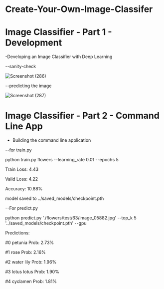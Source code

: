 # Create-Your-Own-Image-Classifer
# Image Classifier - Part 1 - Development

-Developing an Image Classifier with Deep Learning

--sanity-check

![Screenshot (286)](https://github.com/Yasmeen-Begum/Create-Your-Own-Image-Classifier/assets/91931504/b06e7f6e-4f65-448a-be1b-fad8922288d3)

--predicting the image

![Screenshot (287)](https://github.com/Yasmeen-Begum/Create-Your-Own-Image-Classifier/assets/91931504/e1f4badf-b6d8-4ee1-94fc-585cd3a08c0e)



# Image Classifier - Part 2 - Command Line App

- Building the command line application

--for train.py

python train.py flowers --learning_rate 0.01 --epochs 5

Train Loss: 4.43

Valid Loss: 4.22

Accuracy: 10.88%

model saved to ../saved_models/checkpoint.pth

--For predict.py

python predict.py './flowers/test/63/image_05882.jpg' --top_k 5 '../saved_models/checkpoint.pth'  --gpu

Predictions:

#0   petunia                   Prob: 2.73%

#1   rose                      Prob: 2.16%

#2   water lily                Prob: 1.96%

#3   lotus lotus               Prob: 1.90%

#4   cyclamen                  Prob: 1.81%

